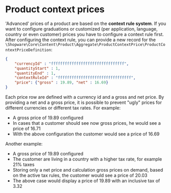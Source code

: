 # Product context prices

'Advanced' prices of a product are based on the **context rule system**.
If you want to configure graduations or customized (per application, language, country or even customer) prices you have to configure a context rule first.
After configuring the context rule, you can provide a new record for the `\Shopware\Core\Content\Product\Aggregate\ProductContextPrice\ProductContextPriceDefinition`:

```json
{
    "currencyId" : "ffffffffffffffffffffffffffffffff",
    "quantityStart" : 1,
    "quantityEnd" : 1,
    "contextRuleId" : "ffffffffffffffffffffffffffffffff",
    "price": {"gross" : 19.89, "net" : 16.69}
}
```

Each price row are defined with a currency id and a gross and net price. By providing a net and a gross price, it is possible to prevent "ugly" prices for different currencies or different tax rates.
For example:
- A gross price of 19.89 configured
- In cases that a customer should see now gross prices, he would see a price of 16.71
- With the above configuration the customer would see a price of 16.69

Another example:
- A gross price of 19.89 configured
- The customer are living in a country with a higher tax rate, for example 21% taxes
- Storing only a net price and calculation gross prices on demand, based on the active tax rules, the customer would see a price of 20.03 
- The above case would display a price of 19.89 with an inclusive tax of 3.32
 